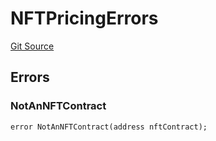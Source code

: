 # NFTPricingErrors
[Git Source](https://github.com/thrackle-io/forte-rules-engine/blob/5026b0b8ff56953bd0f2675bfc42f5fa45097500/src/common/IErrors.sol)


## Errors
### NotAnNFTContract

```solidity
error NotAnNFTContract(address nftContract);
```

